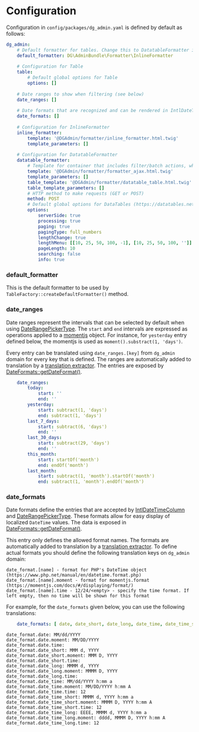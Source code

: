 # Configuration

Configuration in `config/packages/dg_admin.yaml` is defined by default as follows:

```yaml
dg_admin:
    # Default formatter for tables. Change this to DatatableFormatter if needed
    default_formatter: DG\AdminBundle\Formatter\InlineFormatter
    
    # Configuration for Table
    table:
        # Default global options for Table
        options: []
                
    # Date ranges to show when filtering (see below)
    date_ranges: []
    
    # Date formats that are recognized and can be rendered in IntlDateTimeColumn (see below)
    date_formats: []
    
    # Configuration for InlineFormatter
    inline_formatter:
        template: '@DGAdmin/formatter/inline_formatter.html.twig'
        template_parameters: []
    
    # Configuration for DatatableFormatter
    datatable_formatter:
        # Template for container that includes filter/batch actions, which will include the table HTML
        template: '@DGAdmin/formatter/formatter_ajax.html.twig'
        template_parameters: []
        table_template: '@DGAdmin/formatter/datatable_table.html.twig'
        table_template_parameters: []
        # HTTP method to make requests (GET or POST)
        method: POST
        # Default global options for DataTables (https://datatables.net/reference/option/)
        options:
            serverSide: true
            processing: true
            paging: true
            pagingType: full_numbers
            lengthChange: true
            lengthMenu: [[10, 25, 50, 100, -1], [10, 25, 50, 100, '']] # Use '' as name to specify translated entry for 'All'
            pageLength: 10
            searching: false
            info: true
```

### default_formatter

This is the default formatter to be used by `TableFactory::createDefaultFormatter()` method.

### date_ranges

Date ranges represent the intervals that can be selected by default when using [DateRangePickerType](../src/Form/Type/DateRangePickerType.php). The `start` and `end` intervals are expressed as operations applied to a [momentjs](https://momentjs.com/docs/#/manipulating/) object. For instance, for `yesterday` entry defined below, the momentjs is used as `moment().substract(1, 'days')`.

Every entry can be translated using `date_ranges.[key]` from `dg_admin` domain for every key that is defined. The ranges are automatically added to translation by a [translation extractor](https://symfony.com/doc/current/translation.html#extracting-translation-contents-and-updating-catalogs-automatically). The entries are exposed by [DateFormats::getDateFormat()](../src/DateFormat/DateFormats.php).

```yaml
    date_ranges:
        today:
            start: ''
            end: ''
        yesterday:
            start: subtract(1, 'days')
            end: subtract(1, 'days')
        last_7_days:
            start: subtract(6, 'days')
            end: ''
        last_30_days:
            start: subtract(29, 'days')
            end: ''
        this_month:
            start: startOf('month')
            end: endOf('month')
        last_month:
            start: subtract(1, 'month').startOf('month')
            end: subtract(1, 'month').endOf('month')
```

### date_formats

Date formats define the entries that are accepted by [IntlDateTimeColumn](../src/Column/IntlDateTimeColumn.php) and [DateRangePickerType](../src/Form/Type/DateRangePickerType.php). These formats allow for easy display of localized `DateTime` values. The data is exposed in [DateFormats::getDateFormat()](../src/DateFormat/DateFormats.php).

This entry only defines the allowed format names. The formats are automatically added to translation by a [translation extractor](https://symfony.com/doc/current/translation.html#extracting-translation-contents-and-updating-catalogs-automatically). To define actual formats you should define the following translation keys on `dg_admin` domain:

```
date_format.[name] - format for PHP's DateTime object (https://www.php.net/manual/en/datetime.format.php)
date_format.[name].moment - format for momentjs.format (https://momentjs.com/docs/#/displaying/format/)
date_format.[name].time - 12/24/<empty> - specify the time format. If left empty, then no time will be shown for this format
```

For example, for the `date_formats` given below, you can use the following translations:

```yaml
    date_formats: [ date, date_short, date_long, date_time, date_time_short, date_time_long ]
```

```
date_format.date: MM/dd/YYYY
date_format.date.moment: MM/DD/YYYY
date_format.date.time:
date_format.date_short: MMM d, YYYY
date_format.date_short.moment: MMM D, YYYY
date_format.date_short.time:
date_format.date_long: MMMM d, YYYY
date_format.date_long.moment: MMMM D, YYYY
date_format.date_long.time:
date_format.date_time: MM/dd/YYYY h:mm a
date_format.date_time.moment: MM/DD/YYYY h:mm A
date_format.date_time.time: 12
date_format.date_time_short: MMMM d, YYYY h:mm a
date_format.date_time_short.moment: MMMM D, YYYY h:mm A
date_format.date_time_short.time: 12
date_format.date_time_long: EEEE, MMMM d, YYYY h:mm a
date_format.date_time_long.moment: dddd, MMMM D, YYYY h:mm A
date_format.date_time_long.time: 12
```

